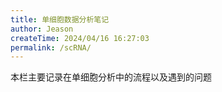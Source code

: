 ```yaml
---
title: 单细胞数据分析笔记
author: Jeason
createTime: 2024/04/16 16:27:03
permalink: /scRNA/
---
```


本栏主要记录在单细胞分析中的流程以及遇到的问题
